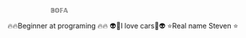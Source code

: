                 𝔹𝕆𝔽𝔸
🔥🔥Beginner at programing 🔥🔥
👽🤖I love cars🤖👽
⭐Real name Steven ⭐

<!---
sevo61/sevo61 is a ✨ special ✨ repository because its `README.md` (this file) appears on your GitHub profile.
You can click the Preview link to take a look at your changes.
--->

